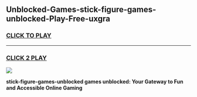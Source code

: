 
## Unblocked-Games-stick-figure-games-unblocked-Play-Free-uxgra
<h3>
<a href="https://premium76.site?title=stick-figure-games-unblocked&ref=18A1">CLICK TO PLAY</a></h3>
<hr>

<h3>
<a href="https://premium76.site?title=stick-figure-games-unblocked&ref=18A1">CLICK 2 PLAY</a>
  
</h3>

<a href="https://premium76.site?title=stick-figure-games-unblocked&ref=18A1"><img src="https://clearcache.store/games.png"></a>


**stick-figure-games-unblocked games unblocked: Your Gateway to Fun and Accessible Online Gaming**
